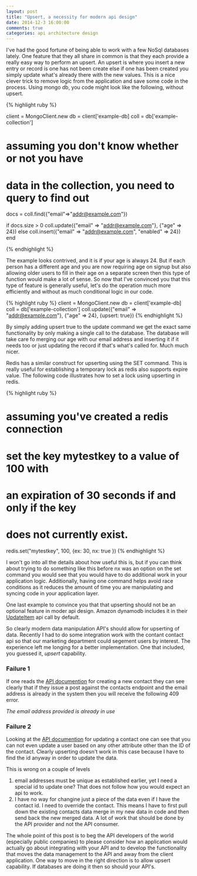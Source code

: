 ```yaml
---
layout: post
title: "Upsert, a necessity for modern api design"
date: 2014-12-3 16:00:00
comments: true
categories: api architecture design
---
```


I've had the good fortune of being able to work with a few NoSql databases lately.  One feature that they all share in common is that they each provide a really easy way to perform an upsert.  An upsert is where you insert a new entry or record is one has not been create else if one has been created you simply update what's already there with the new values.  This is a nice clever trick to remove logic from the application and save some code in the process.  Using mongo db, you code might look like the following, without upsert.

{% highlight ruby %}

client = MongoClient.new
db = client['example-db] 
coll = db['example-collection']
# assuming you don't know whether or not you have
# data in the collection, you need to query to find out

docs = coll.find({"email"=>"addr@example.com"})

if docs.size > 0
  coll.update({"email" => "addr@example.com"}, {"age" => 24})
else
  coll.insert({"email" => "addr@example.com", "enabled" => 24}) 
end

{% endhighlight %}

The example looks contrived, and it is if your age is always 24.  But if each person has a different age and you are now requiring age on signup but also allowing older users to fill in their age on a separate screen then this type of function would make a lot of sense.  So now that I've convinced you that this type of feature is generally useful, let's do the operation much more efficiently and without as much conditional logic in our code.

{% highlight ruby %}
client = MongoClient.new
db = client['example-db] 
coll = db['example-collection']
coll.update({"email" => "addr@example.com"}, {"age" => 24}, {upsert: true})
{% endhighlight %}

By simply adding upsert true to the update command we get the exact same functionality by only making a single call to the database.  The database will take care fo merging our age with our email address and inserting it if it needs too or just updating the record if that's what's called for.  Much much nicer.

Redis has a similar construct for upserting using the SET command.  This is really useful for establishing a temporary lock as redis also supports expire value.  The following code illustrates how to set a lock using upserting in redis.

{% highlight ruby %}
# assuming you've created a redis connection
# set the key mytestkey to a value of 100 with 
# an expiration of 30 seconds if and only if the key 
# does not currently exist.
redis.set("mytestkey", 100, {ex: 30, nx: true })
{% endhighlight %}

I won't go into all the details about how useful this is, but if you can think about trying to do something like this before nx was an option on the set command you would see that you would have to do additional work in your application logic.  Additionally, having one command helps avoid race conditions as it reduces the amount of time you are manipulating and syncing code in your application layer.

One last example to convince you that that upserting should not be an optional feature in moder api design. Amazon dynamodb includes it in their [UpdateItem](http://docs.aws.amazon.com/amazondynamodb/latest/APIReference/API_UpdateItem.html) api call by default. 

So clearly modern data manipulation API's should allow for upserting of data.  Recently I had to do some integration work with the contant contact api so that our marketing department could segement users by interest.  The experience left me longing for a better implementation.  One that included, you guessed it, *upsert* capability. 

### Failure 1
If one reads the [API documention](http://developer.constantcontact.com/docs/contacts-api/contacts-collection.html?method=POST) for creating a new contact they can see clearly that if they issue a post against the contacts endpoint and the email address is already in the system then you will receive the following 409 error.

*The email address provided is already in use*

### Failure 2
Looking at the [API documention](http://developer.constantcontact.com/docs/contacts-api/contacts-resource.html?method=PUT) for updating a contact one can see that you can not even update a user based on any other attribute other than the ID of the contact.  Clearly upserting doesn't work in this case because I have to find the id anyway in order to update the data.

This is wrong on a couple of levels 

1.  email addresses must be unique as established earlier, yet I need a special id to update one?  That does not follow how you would expect an api to work.
2.  I have no way for changine just a piece of the data even if I have the contact id.  I need to override the contact.  This means I have to first pull down the existing contacts data merge in my new data in code and then send back the new merged data.  A lot of work that should be done by the API provider and not the API consumer.

The whole point of this post is to beg the API developers of the world (especially public companies) to please consider how an application would actually go about integrating with your API and to develop the functionality that moves the data management to the API and away from the client application. One way to move in the right direction is to allow upsert capability.  If databases are doing it then so should your API's. 





